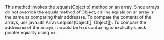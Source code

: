This method invokes the .equals(Object o) method on an array. Since arrays do not override the equals method of Object, calling equals on an array is the same as comparing their addresses. To compare the contents of the arrays, use java.util.Arrays.equals(Object[], Object[]). To compare the addresses of the arrays, it would be less confusing to explicitly check pointer equality using ==.